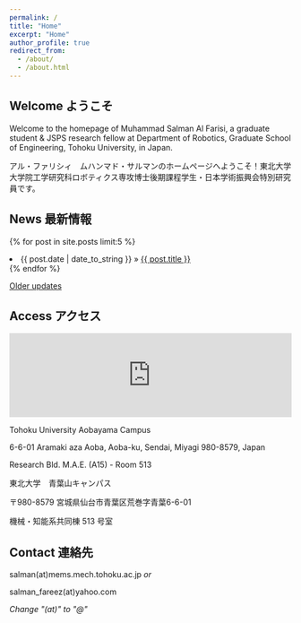 ```yaml
---
permalink: /
title: "Home"
excerpt: "Home"
author_profile: true
redirect_from: 
  - /about/
  - /about.html
---
```


## Welcome ようこそ

Welcome to the homepage of Muhammad Salman Al Farisi, a graduate student & JSPS research fellow at Department of Robotics, Graduate School of Engineering, Tohoku University, in Japan.

アル・ファリシィ　ムハンマド・サルマンのホームページへようこそ！東北大学大学院工学研究科ロボティクス専攻博士後期課程学生・日本学術振興会特別研究員です。

## News 最新情報

{% for post in site.posts limit:5 %}
  <li><span>{{ post.date | date_to_string }}</span> » <a href="{{ post.url }}" title="{{ post.title }}">{{ post.title }}</a></li>
{% endfor %}

[Older updates](/news/)

## Access アクセス

<iframe src="https://www.google.com/maps/embed?pb=!1m14!1m8!1m3!1d25064.06210277754!2d140.852754!3d38.256126!3m2!1i1024!2i768!4f13.1!3m3!1m2!1s0x0%3A0x0!2zMzjCsDE1JzE4LjciTiAxNDDCsDUwJzQzLjgiRQ!5e0!3m2!1sen!2sus!4v1606090893838!5m2!1sen!2sus" width="100%" frameborder="0" style="border:0;" allowfullscreen="" aria-hidden="false" tabindex="0"></iframe>

Tohoku University Aobayama Campus

6-6-01 Aramaki aza Aoba, Aoba-ku, Sendai, Miyagi 980-8579, Japan

Research Bld. M.A.E. (A15) - Room 513

東北大学　青葉山キャンパス

〒980-8579 宮城県仙台市青葉区荒巻字青葉6-6-01

機械・知能系共同棟 513 号室

## Contact 連絡先

salman(at)mems.mech.tohoku.ac.jp *or*

salman_fareez(at)yahoo.com

*Change "(at)" to "@"*
